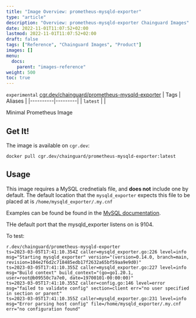 ```yaml
---
title: "Image Overview: prometheus-mysqld-exporter"
type: "article"
description: "Overview: prometheus-mysqld-exporter Chainguard Images"
date: 2022-11-01T11:07:52+02:00
lastmod: 2022-11-01T11:07:52+02:00
draft: false
tags: ["Reference", "Chainguard Images", "Product"]
images: []
menu:
  docs:
    parent: "images-reference"
weight: 500
toc: true
---
```


`experimental` [cgr.dev/chainguard/prometheus-mysqld-exporter](https://github.com/chainguard-images/images/tree/main/images/prometheus-mysqld-exporter)
| Tags     | Aliases |
|----------|---------|
| `latest` |         |



Minimal Prometheus Image

## Get It!

The image is available on `cgr.dev`:

```
docker pull cgr.dev/chainguard/prometheus-mysqld-exporter:latest
```

## Usage

This image requires a MySQL crednetials file, and **does not** include one by default.
The default location that the `mysqld_exporter` expects this file to be placed at is `/home/mysqld_exporter/.my.cnf`

Examples can be found be found in the [MySQL documentation](https://dev.mysql.com/doc/refman/8.0/en/option-files.html).

THe default port that the mysqld_exporter listens on is 9104.

To test:

```shell
r.dev/chainguard/prometheus-mysqld-exporter
ts=2023-03-05T17:41:10.354Z caller=mysqld_exporter.go:226 level=info msg="Starting mysqld_exporter" version="(version=0.14.0, branch=main, revision=104e2f6d2c718485edb17f2632a65bf59aa9e9d0)"
ts=2023-03-05T17:41:10.355Z caller=mysqld_exporter.go:227 level=info msg="Build context" build_context="(go=go1.20.1, user=root@b09550c7a7e0, date=19700101-00:00:00)"
ts=2023-03-05T17:41:10.355Z caller=config.go:146 level=error msg="failed to validate config" section=client err="no user specified in section or parent"
ts=2023-03-05T17:41:10.355Z caller=mysqld_exporter.go:231 level=info msg="Error parsing host config" file=/home/mysqld_exporter/.my.cnf err="no configuration found"
```
